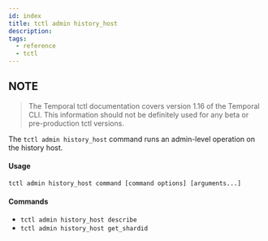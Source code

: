 ```yaml
---
id: index
title: tctl admin history_host
description:
tags:
  - reference
  - tctl
---
```


## NOTE

> The Temporal tctl documentation covers version 1.16 of the Temporal CLI. This information should not be definitely used for any beta or pre-production tctl versions.

The `tctl admin history_host` command runs an admin-level operation on the history host.

#### Usage

`tctl admin history_host command [command options] [arguments...]`

#### Commands

- `tctl admin history_host describe`
- `tctl admin history_host get_shardid`

